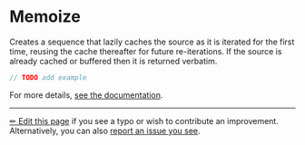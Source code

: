 # Memoize

Creates a sequence that lazily caches the source as it is iterated for the
first time, reusing the cache thereafter for future re-iterations. If the
source is already cached or buffered then it is returned verbatim.

```c# --destination-file ../code/Program.cs --region statements --project ../code/TryMoreLinq.csproj
// TODO add example
```

For more details, [see the documentation][doc].

---

[&#x270F; Edit this page][edit] if you see a typo or wish to contribute an
improvement. Alternatively, you can also [report an issue you see][issue].


[edit]: https://github.com/morelinq/try/edit/master/m/memoize.md
[issue]: https://github.com/morelinq/try/issues/new?title=Memoize
[doc]: https://morelinq.github.io/3.1/ref/api/html/M_MoreLinq_Experimental_ExperimentalEnumerable_Memoize__1.htm
